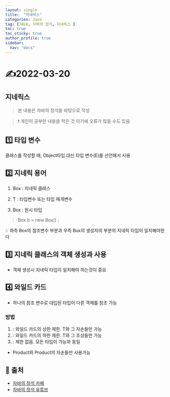 ```yaml
---
layout: single
title:  "지네릭스"
categories: Java
tag: [JAVA, 자바의 정석, 지네릭스 ]
toc: true
toc_sticky: true
author_profile: true
sidebar:
  nav: "docs"
---
```



# ✍2022-03-20

## 지네릭스


<!--Quote-->
> 본 내용은 자바의 정석을 바탕으로 작성

> ❗ 개인이 공부한 내용을 적은 것 이기에 오류가 많을 수도 있음



## 1️⃣ 타입 변수

클래스를 작성할 때, Object타입 대신 타입 변수(E)를 선언해서 사용

<script src="https://gist.github.com/kimyeong96/923d17ffb1b01f6d0fc7e6763a5477fe.js"></script>

## 2️⃣ 지네릭 용어

1) Box<T> : 지네릭 클래스

2) T : 타입변수 또는 타입 매개변수

3) Box : 원시 타입

> Box<String> b = new Box<String>() ;
>

💡 좌측 Box의 참조변수 부분과 우측 Box의 생성자의<String> 부분의 지네릭 타입이 일치해야한다

## 3️⃣ 지네릭 클래스의 객체 생성과 사용

<script src="https://gist.github.com/kimyeong96/bf088a8c2000f1c3587da2669a0be5b7.js"></script>

- 객체 생성시 지네릭 타입이 일치해야 하는것이 중요

## 4️⃣ 와일드 카드

- 하나의 참조 변수로 대입된 타입이 다른 객체를 참조 가능

### 방법

1. <? extends T> : 와일드 카드의 상한 제한. T와 그 자손들만 가능
2. <? super T> : 와일드 카드의 하한 제한. T와 그 조상들만 가능
3. <?> : 제한 없음. 모든 타입이 가능<? extends Object>와 동일

<script src="https://gist.github.com/kimyeong96/9cf823cb412c14793ce150687fccfbce.js"></script>

- Product와 Product의 자손들만 사용가능

## 📑 출처

 - [자바의 정석 카페](https://cafe.naver.com/javachobostudy)
 - [자바의 정석 유튜브](https://www.youtube.com/user/MasterNKS)